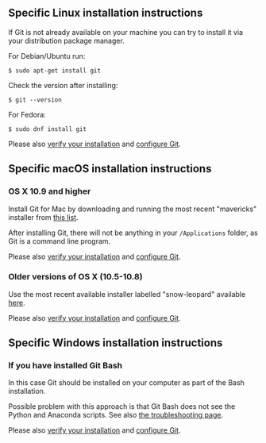 ## Specific Linux installation instructions

If Git is not already available on your machine you can try to install it via
your distribution package manager.

For Debian/Ubuntu run:

```shell
$ sudo apt-get install git
```

Check the version after installing:

```shell
$ git --version
```

For Fedora:

```shell
$ sudo dnf install git
```

Please also [verify your installation](#how-to-verify-the-installation)
and [configure Git](#configuring-git).


## Specific macOS installation instructions

### OS X 10.9 and higher

Install Git for Mac by downloading and running the most recent "mavericks"
installer from
[this list](http://sourceforge.net/projects/git-osx-installer/files/).

After installing Git, there will not be anything in your `/Applications`
folder, as Git is a command line program.

Please also [verify your installation](#how-to-verify-the-installation)
and [configure Git](#configuring-git).


### Older versions of OS X (10.5-10.8)

Use the most recent available installer labelled "snow-leopard" available
[here](http://sourceforge.net/projects/git-osx-installer/files/).

Please also [verify your installation](#how-to-verify-the-installation)
and [configure Git](#configuring-git).


## Specific Windows installation instructions

### If you have installed Git Bash

In this case Git should be installed on your computer as part of the Bash installation.

Possible problem with this approach is that Git Bash does not see
the Python and Anaconda scripts. See also [the troubleshooting page](/installation/troubleshooting/).

Please also [verify your installation](#how-to-verify-the-installation)
and [configure Git](#configuring-git).
